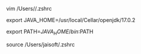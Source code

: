 vim /Users/<user>/.zshrc

export JAVA_HOME=/usr/local/Cellar/openjdk/17.0.2

export PATH=$JAVA_HOME/bin:$PATH

source /Users/jaisoft/.zshrc

